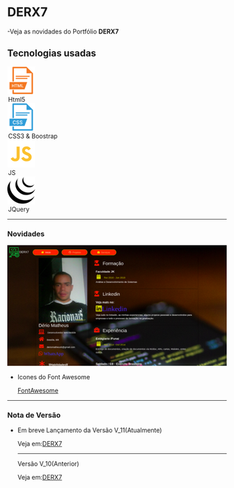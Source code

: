 # DERX7

-Veja as novidades do Portfólio <b>DERX7</b>

<h2>Tecnologias usadas</h2>

<p>
    <label><img src="imgs/html5.png"><legend>Html5</legend></label>
    <label><img src="imgs/css3.png"><legend>CSS3 & Boostrap</legend></label>
    <label><img src="imgs/js.png"><legend>JS</legend></label>
    <label><img src="imgs/jquery.png"><legend>JQuery</legend></label>
<p>
    
<hr>

<h3>Novidades</h3>
<img src="imgs/PortfolioAutal.png">
<ul>
<li>
    <p>Icones do Font Awesome</p>
    <a href="https://fontawesome.com/icons" target="_blank">FontAwesome</a>
</li>

</ul>

<hr>
<h3>Nota de Versão</h3>
<ul>
<li>
    <p>Em breve Lançamento da Versão V_11(Atualmente)</p>
    <p>Veja em:<a href="https://derio123.github.io/DERX7/" target="_blank">DERX7</a></p>
    <hr>
    <p>Versão V_10(Anterior)</p>
    <p>Veja em:<a href="https://derio123.github.io/DERX7/" target="_blank">DERX7</a></p>
</li>
</ul>
